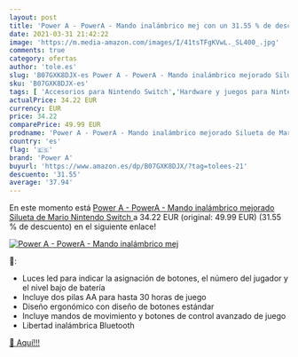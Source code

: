 ```yaml
---
layout: post
title: 'Power A - PowerA - Mando inalámbrico mej con un 31.55 % de descuento'
date: 2021-03-31 21:42:22
image: 'https://m.media-amazon.com/images/I/41tsTFgKVwL._SL400_.jpg'
comments: true
category: ofertas
author: 'tole.es'
slug: 'B07GXK8DJX-es Power A - PowerA - Mando inalámbrico mejorado Silueta de...'
sku: 'B07GXK8DJX-es'
tags: [ 'Accesorios para Nintendo Switch','Hardware y juegos para Nintendo Switch','Mandos para Nintendo Switch','Videojuegos','nintendo','power a', ]
actualPrice: 34.22 EUR
currency: EUR
price: 34.22
comparePrice: 49.99 EUR
prodname: 'Power A - PowerA - Mando inalámbrico mejorado Silueta de Mario  Nintendo Switch '
country: 'es'
flag: '🇪🇸'
brand: 'Power A'
buyurl: 'https://www.amazon.es/dp/B07GXK8DJX/?tag=tolees-21'
descuento: '31.55'
average: '37.94'
---
```


En este momento está [Power A - PowerA - Mando inalámbrico mejorado Silueta de Mario  Nintendo Switch ](https://www.amazon.es/dp/B07GXK8DJX/?tag=tolees-21) a 34.22 EUR (original: 49.99 EUR) (31.55 %  de descuento) en el siguiente enlace!

[![Power A - PowerA - Mando inalámbrico mej](https://m.media-amazon.com/images/I/41tsTFgKVwL._SL400_.jpg)](https://www.amazon.es/dp/B07GXK8DJX/?tag=tolees-21)

🔎:

- Luces led para indicar la asignación de botones, el número del jugador y el nivel bajo de batería
- Incluye dos pilas AA para hasta 30 horas de juego
- Diseño ergonómico con diseño de botones estándar
- Incluye mandos de movimiento y botones de control avanzado de juego
- Libertad inalámbrica Bluetooth

[🛒 Aquí!!!](https://www.amazon.es/dp/B07GXK8DJX/?tag=tolees-21)
